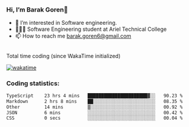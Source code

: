 ###  Hi, I’m Barak Goren👋
- 👀 I’m interested in Software engineering.
- 👨🏼‍🎓 Software Engineering student at Ariel Technical College
- 📫 How to reach me barak.goren6@gmail.com
##
Total time coding (since WakaTime initialized)

[![wakatime](https://wakatime.com/badge/user/5cc5ec80-a806-4ca2-a704-db29274e48cd.svg)](https://wakatime.com/@5cc5ec80-a806-4ca2-a704-db29274e48cd)

   
### Coding statistics:

<!--START_SECTION:waka-->

```txt
TypeScript    23 hrs 4 mins   ██████████████████████▓░░   90.23 %
Markdown      2 hrs 8 mins    ██░░░░░░░░░░░░░░░░░░░░░░░   08.35 %
Other         14 mins         ▒░░░░░░░░░░░░░░░░░░░░░░░░   00.92 %
JSON          6 mins          ░░░░░░░░░░░░░░░░░░░░░░░░░   00.42 %
CSS           0 secs          ░░░░░░░░░░░░░░░░░░░░░░░░░   00.04 %
```

<!--END_SECTION:waka-->

<!---
barakgoren/barakgoren is a ✨ special ✨ repository because its `README.md` (this file) appears on your GitHub profile.
You can click the Preview link to take a look at your changes.
--->
